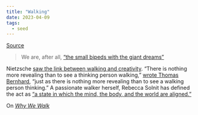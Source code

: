 ```yaml
---
title: "Walking"
date: 2023-04-09
tags:
  - seed
---
```


[Source](https://www.themarginalian.org/2022/12/18/in-praise-of-walking-thomas-a-clark/)

> We are, after all, [“the small bipeds with the giant dreams”](https://www.themarginalian.org/2017/05/08/we-are-listening-diane-ackerman-the-universe-in-verse/)

Nietzsche [saw the link between walking and creativity](https://www.themarginalian.org/2021/12/12/nietzsche-walking/). “There is nothing more revealing than to see a thinking person walking,” [wrote Thomas Bernhard](https://www.themarginalian.org/2019/06/25/thomas-bernhard-walking/), “just as there is nothing more revealing than to see a walking person thinking.” A passionate walker herself, Rebecca Solnit has defined the act as [“a state in which the mind, the body, and the world are aligned.”](https://www.themarginalian.org/2015/06/03/wanderlust-rebecca-solnit-walking/)

On _[Why We Walk](https://www.themarginalian.org/2019/05/21/flaneuse-lauren-elkin/)_
